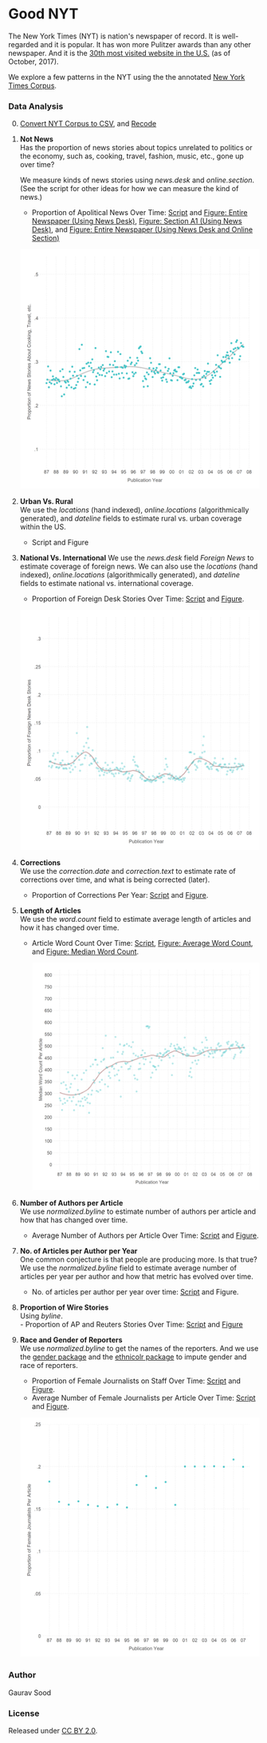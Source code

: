 # Good NYT

The New York Times (NYT) is nation's newspaper of record. It is well-regarded and it is popular. It has won more Pulitzer awards than any other newspaper. And it is the [30th most visited website in the U.S.](https://www.alexa.com/siteinfo/nytimes.com) (as of October, 2017).

We explore a few patterns in the NYT using the the annotated [New York Times Corpus](https://catalog.ldc.upenn.edu/ldc2008t19).

### Data Analysis

0. [Convert NYT Corpus to CSV](https://github.com/soodoku/nytimes-corpus-extractor), and [Recode](scripts/01_nyt_recode.R)  

1. **Not News**  
   Has the proportion of news stories about topics unrelated to politics or the economy, such as, cooking, travel, fashion, music, etc.,  gone up over time? 

   We measure kinds of news stories using *news.desk* and *online.section*. (See the script for other ideas for how we can measure the kind of news.)  

     - Proportion of Apolitical News Over Time: [Script](scripts/01_apolitical_news.R) and [Figure: Entire Newspaper (Using News Desk)](figs/all_apol_nd_by_month.pdf), [Figure: Section A1 (Using News Desk)](figs/a1_apol_nd_by_month.pdf), and [Figure: Entire Newspaper (Using News Desk and Online Section)](figs/all_apol_3_by_month.pdf)  
     
     <p align = "center"><img src="figs/all_apol_nd_by_month.png" width="500"></p>

2. **Urban Vs. Rural**  
    We use the *locations* (hand indexed), *online.locations* (algorithmically generated), and *dateline* fields to estimate rural vs. urban coverage within the US.  
      - Script and Figure

3. **National Vs. International**
    We use the *news.desk* field *Foreign News* to estimate coverage of foreign news. We can also use the *locations* (hand indexed), *online.locations* (algorithmically generated), and *dateline* fields to estimate national vs. international coverage.  
      - Proportion of Foreign Desk Stories Over Time: [Script](scripts/03_national.R) and [Figure](figs/all_int_by_month.pdf).  
      
      <p align = "center"><img src="figs/all_int_by_month.png" width="500"></p>

4. **Corrections**  
    We use the *correction.date* and *correction.text* to estimate rate of corrections over time, and what is being corrected (later).
      - Proportion of Corrections Per Year: [Script](scripts/04_correction.R) and [Figure](figs/all_cor_by_yr.pdf).

5. **Length of Articles**  
    We use the *word.count* field to estimate average length of articles and how it has changed over time.  
      - Article Word Count Over Time: [Script](scripts/05_word_count.R), [Figure: Average Word Count](figs/all_word_lenby_mon.pdf), and [Figure: Median Word Count](figs/all_word_len_median_by_mon.pdf).

        <p align = "center"><img src="figs/all_word_len_median_by_mon.png" width="500"></p>

6. **Number of Authors per Article**  
    We use *normalized.byline* to estimate number of authors per article and how that has changed over time.  
      - Average Number of Authors per Article Over Time: [Script](scripts/06_authors_per_article.R) and [Figure](figs/all_n_auth_by_yr.pdf).

7. **No. of Articles per Author per Year**  
    One common conjecture is that people are producing more. Is that true? We use the *normalized.byline* field to estimate average number of articles per year per author and how that metric has evolved over time.  
      - No. of articles per author per year over time: [Script](scripts/07_n_stories_per_author.R) and Figure.

8. **Proportion of Wire Stories**  
     Using *byline*.  
       - Proportion of AP and Reuters Stories Over Time: [Script](scripts/08_wire_stories.R) and [Figure](figs/all_wire_by_yr.pdf)

9. **Race and Gender of Reporters**  
    We use *normalized.byline* to get the names of the reporters. And we use the [gender package](https://github.com/ropensci/gender) and the [ethnicolr package](https://github.com/appeler/ethnicolr) to impute gender and race of reporters.  
      - Proportion of Female Journalists on Staff Over Time: [Script](scripts/09_women.R) and [Figure](figs/all_avg_fem_by_yr.pdf).  
      - Average Number of Female Journalists per Article Over Time: [Script](scripts/09_women.R) and [Figure](figs/all_avg_fem_per_art_by_yr.pdf).  
      
      <p align = "center"><img src="figs/all_avg_fem_per_art_by_yr.png" width="500"></p>

### Author

Gaurav Sood

### License

Released under [CC BY 2.0](https://creativecommons.org/licenses/by/2.0/). 